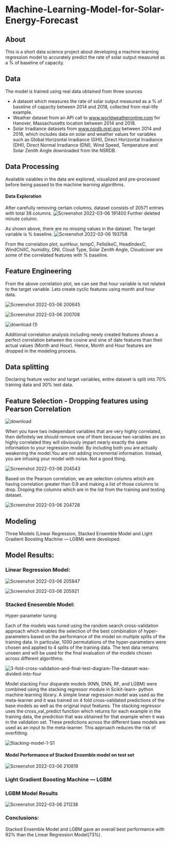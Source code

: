 # Machine-Learning-Model-for-Solar-Energy-Forecast
## About

This is a short data science project about developing a machine learning regression model to accurately predict the rate of solar output measured as a % of baseline of capacity. 

## Data 

The model is trained using real data obtained from three sources 
* A dataset which measures the rate of solar output measured as a % of baseline of capacity between 2014 and 2018, collected from real-life example. 
* Weather dataset from an API call to www.worldweatheronline.com for Hanover, Massachusetts location between  2014 and 2018. 
* Solar Irradiance datasets from www.nsrdb.nrel.gov between 2014 and 2018, which includes data on solar and weather values for variables such as Global Horizontal Irradiance (GHI), Direct Horizontal Irradiance (DHI), Direct Normal Irradiance (DNI), Wind Speed, Temperature and Solar Zenith Angle downloaded from the NSRDB. 

## Data Processing
Available vaiables in the data are explored, visualized and pre-processed before being passed to the machine learning algorithms. 

#### Data Exploration

After carefully removing certain columns, dataset consists of 20571 entries with total 38 columns. 
![Screenshot 2022-03-06 191400](https://user-images.githubusercontent.com/81407869/156961669-a381e4ce-17e2-41d4-b772-ae84bc9b1041.jpg)
Further deleted minute column. 

As shown above, there are no missing values in the dataset. The target variable is % baseline.
![Screenshot 2022-03-06 193758](https://user-images.githubusercontent.com/81407869/156963788-17b77bab-9097-46a5-a5b8-424662a240e3.jpg)

From the correlation plot, sunHour, tempC, FellslikeC, HeadIndexC, WindChillC, humidity, DNI, Cloud Type, Solar Zenith Angle, Cloudcover are some of the correlated features with % baseline. 

## Feature Engineering

From the above correlation plot, we can see that hour variable is not related to the target variable. Lets create cyclic features using month and hour data. 

![Screenshot 2022-03-06 200645](https://user-images.githubusercontent.com/81407869/156966605-43b566f5-36b3-40be-a1f0-a93fd7e8f41e.jpg)


![Screenshot 2022-03-06 200708](https://user-images.githubusercontent.com/81407869/156966621-3bf8a620-ee29-4d41-8835-44f468c0a756.jpg)

![download (1)](https://user-images.githubusercontent.com/81407869/156968574-6ac5d0c3-cd39-476b-9126-52096e9c4873.png)

Additional correlation analysis including newly created features shows a perfect correlation between the cosine and sine of date features than their actual values (Month and Hour). Hence, Month and Hour features are dropped in the modeling process.

## Data splitting

Declaring feature vector and target variables, entire dataset is split into 70% training data and 30% test data. 

## Feature Selection - Dropping features using Pearson Correlation 
![download](https://user-images.githubusercontent.com/81407869/156967485-cd335407-eb16-434a-9d26-2230d8cdc444.png)

When you have two independant variables that are very highly correlated, then definitely we should remove one of them because two variables are so highly correlated they will obviously impart nearly exactly the same information to your regression model. By including both you are actually weakening the model.You are not adding incremental information. Instead, you are infusing your model with noise. Not a good thing.

![Screenshot 2022-03-06 204543](https://user-images.githubusercontent.com/81407869/156969625-7e4de6da-15ac-43c3-9e43-a1c7cc1a7ee9.jpg)

Based on the Pearson correlation, we are selection columns which are having correlation greater than 0.9 and making a list of those columns to drop. 
Droping the columns which are in the list from the training and testing dataset. 


![Screenshot 2022-03-06 204728](https://user-images.githubusercontent.com/81407869/156969749-dc43b6fb-f795-4a23-815f-4a2b8f5985cb.jpg)

## Modeling

Three Models (Linear Regression, Stacked Ensemble Model and Light Gradient Boosting Machine — LGBM) were developed. 

## Model Results:


### Linear Regression Model:



![Screenshot 2022-03-06 205847](https://user-images.githubusercontent.com/81407869/156970726-3249d7cb-a0a6-4c19-a2a4-7f7de9998cd7.jpg)


![Screenshot 2022-03-06 205921](https://user-images.githubusercontent.com/81407869/156970788-b54e608f-85ba-48bb-9cf1-34336edc878c.jpg)

### Stacked Enesemble Model:

Hyper-parameter tuning

Each of the models was tuned using the random search cross-validation approach which enables the selection of the best combination of hyper-parameters based on the performance of the model on multiple splits of the training data.
In particular, 1000 permutations of the hyper-parameters were chosen and applied to 4 splits of the training data. The test data remains unseen and will be used for the final evaluation of the models chosen across different algorithms.

![3-fold-cross-validation-and-final-test-diagram-The-dataset-was-divided-into-four](https://user-images.githubusercontent.com/81407869/156971048-8deec5d7-25fe-4978-979c-6e70bd1b0a78.png)

Model stacking
Four disparate models (KNN, DNN, RF, and LGBM) were combined using the stacking regressor module in Scikit-learn- python machine learning library. A simple linear regression model was used as the meta-learner and it was trained on 4 fold cross-validated predictions of the base models as well as the original input features.
The stacking regressor uses the cross_val_predict function which returns for each example in the training data, the prediction that was obtained for that example when it was in the validation set. These predictions across the different base models are used as an input to the meta-learner. This approach reduces the risk of overfitting.


![Stacking-model-1-S1](https://user-images.githubusercontent.com/81407869/156971346-4c55614e-26a5-48fb-80a5-f5c06e20bfee.png)

#### Model Performance of Stacked Ensemble model on test set
![Screenshot 2022-03-06 210819](https://user-images.githubusercontent.com/81407869/156971677-72ac32c2-06e0-40f0-aead-4a8d100b7413.jpg)

###  Light Gradient Boosting Machine — LGBM

### LGBM  Model Results



![Screenshot 2022-03-06 211238](https://user-images.githubusercontent.com/81407869/156971998-ec7a0b55-da3e-4c57-996d-56c1332c4027.jpg)

### Conclusions:

Stacked Ensemble Model and LGBM gave an overall best performance with 92% than the Linear Regression Model(73%). 



